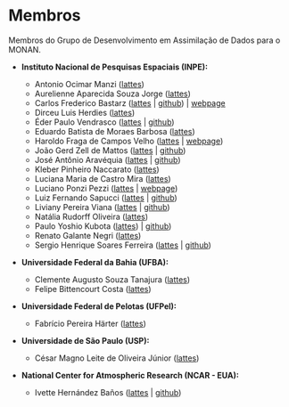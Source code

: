 # Membros

Membros do Grupo de Desenvolvimento em Assimilação de Dados para o MONAN.

* **Instituto Nacional de Pesquisas Espaciais (INPE):** 
    * Antonio Ocimar Manzi ([lattes](http://lattes.cnpq.br/0575383574431005))
    * Aurelienne Aparecida Souza Jorge ([lattes](http://lattes.cnpq.br/4229146217472337))
    * Carlos Frederico Bastarz ([lattes](http://lattes.cnpq.br/2410960909883784) | [github](https://github.com/cfbastarz)) | [webpage](https://cfbastarz.github.io)
    * Dirceu Luis Herdies ([lattes](http://lattes.cnpq.br/3752951275341381))
    * Éder Paulo Vendrasco ([lattes](http://lattes.cnpq.br/1368307471620569) | [github](https://github.com/edervendrasco))
    * Eduardo Batista de Moraes Barbosa ([lattes](http://lattes.cnpq.br/8920905542032636))
    * Haroldo Fraga de Campos Velho ([lattes](http://lattes.cnpq.br/5142426481528206) | [webpage](http://www.lac.inpe.br/~haroldo/Welcome.html))
    * João Gerd Zell de Mattos ([lattes](http://lattes.cnpq.br/4563659436339486) | [github](https://github.com/joaogerd))
    * José Antônio Aravéquia ([lattes](http://lattes.cnpq.br/4485209823374151) | [github](https://github.com/JAAravequia))
    * Kleber Pinheiro Naccarato ([lattes](http://lattes.cnpq.br/6324293045209180))
    * Luciana Maria de Castro Mira ([lattes](http://lattes.cnpq.br/9536836919531013))
    * Luciano Ponzi Pezzi ([lattes](http://lattes.cnpq.br/9168878830863753) | [webpage](http://www.dsr.inpe.br/DSR/institucional/pessoal/servidores/luciano-ponzi-pezzi))
    * Luiz Fernando Sapucci ([lattes](http://lattes.cnpq.br/8285827971934692) | [github](https://github.com/sapucci))
    * Liviany Pereira Viana ([lattes](http://lattes.cnpq.br/5824204607942474) | [github](https://github.com/LivianyPViana))
    * Natália Rudorff Oliveira ([lattes](http://lattes.cnpq.br/1897184045031108))
    * Paulo Yoshio Kubota ([lattes](http://lattes.cnpq.br/1078442022852928)) | [github](https://github.com/pkubota))
    * Renato Galante Negri ([lattes](http://lattes.cnpq.br/1938964222771319))
    * Sergio Henrique Soares Ferreira ([lattes](http://lattes.cnpq.br/9926101881819827) | [github](https://github.com/sergioh-pessoal))

* **Universidade Federal da Bahia (UFBA):** 
    * Clemente Augusto Souza Tanajura ([lattes](http://lattes.cnpq.br/0765423133125301))
    * Felipe Bittencourt Costa ([lattes](http://lattes.cnpq.br/5110599960453359))

* **Universidade Federal de Pelotas (UFPel):** 
    * Fabrício Pereira Härter ([lattes](http://lattes.cnpq.br/9865056179221557))

* **Universidade de São Paulo (USP):**
    * César Magno Leite de Oliveira Júnior ([lattes](http://lattes.cnpq.br/4748417290870625))

* **National Center for Atmospheric Research (NCAR - EUA):**
    * Ivette Hernández Baños ([lattes](http://lattes.cnpq.br/6820161737155390) | [github](https://github.com/ibanos90))

